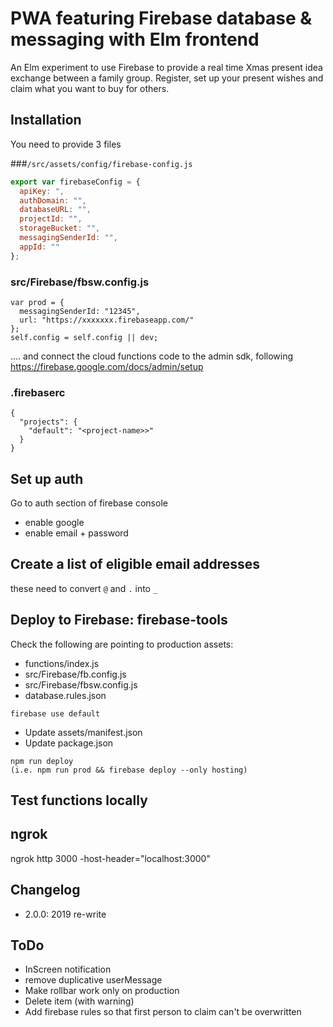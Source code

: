 # PWA featuring Firebase database & messaging with Elm frontend

An Elm experiment to use Firebase to provide a real time Xmas present idea exchange between a family group. Register, set up your present wishes and claim what you want to buy for others.

## Installation

You need to provide 3 files

###`/src/assets/config/firebase-config.js`

```js
export var firebaseConfig = {
  apiKey: ",
  authDomain: "",
  databaseURL: "",
  projectId: "",
  storageBucket: "",
  messagingSenderId: "",
  appId: ""
};
```

### src/Firebase/fbsw.config.js

```
var prod = {
  messagingSenderId: "12345",
  url: "https://xxxxxxx.firebaseapp.com/"
};
self.config = self.config || dev;
```

.... and connect the cloud functions code to the admin sdk, following https://firebase.google.com/docs/admin/setup

### .firebaserc

```
{
  "projects": {
    "default": "<project-name>>"
  }
}
```

## Set up auth

Go to auth section of firebase console

-   enable google
-   enable email + password

## Create a list of eligible email addresses

these need to convert `@` and `.` into `_`

## Deploy to Firebase: firebase-tools

Check the following are pointing to production assets:

-   functions/index.js
-   src/Firebase/fb.config.js
-   src/Firebase/fbsw.config.js
-   database.rules.json

`firebase use default`

-   Update assets/manifest.json
-   Update package.json

```
npm run deploy
(i.e. npm run prod && firebase deploy --only hosting)
```

## Test functions locally

## ngrok

ngrok http 3000 -host-header="localhost:3000"

## Changelog

-   2.0.0: 2019 re-write

## ToDo

-   InScreen notification
-   remove duplicative userMessage
-   Make rollbar work only on production
-   Delete item (with warning)
-   Add firebase rules so that first person to claim can't be overwritten
